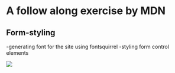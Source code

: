 # A follow along exercise by MDN

## Form-styling

-generating font for the site using fontsquirrel
-styling form control elements

![](.https://developer.mozilla.org/en-US/docs/Learn/Forms/Styling_web_forms)